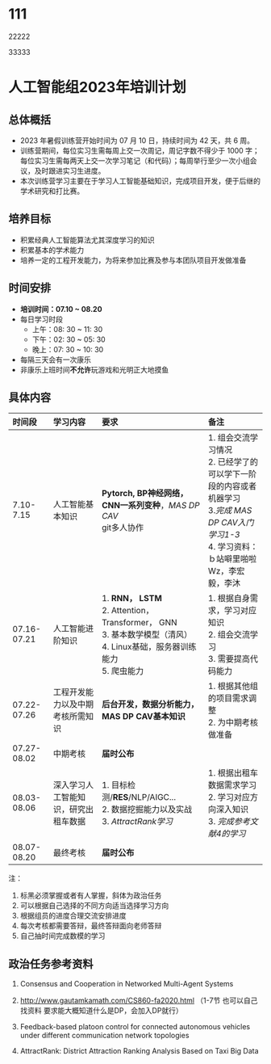 # 111

22222

33333



# 人工智能组2023年培训计划

## 总体概括

* 2023 年暑假训练营开始时间为 07 ⽉ 10 日，持续时间为 42 天，共 6 周。
* 训练营期间，每位实习生需每周上交一次周记，周记字数不得少于 1000 字；每位实习生需每两天上交一次学习笔记（和代码）；每周举行至少一次小组会议，及时跟进实习生进度。
* 本次训练营学习主要在于学习人工智能基础知识，完成项目开发，便于后继的学术研究和打比赛。

## 培养目标

* 积累经典人工智能算法尤其深度学习的知识
* 积累基本的学术能力
* 培养一定的工程开发能力，为将来参加比赛及参与本团队项目开发做准备

## 时间安排

* **培训时间：07.10 ~ 08.20**
* 每日学习时段
  * 上午：08: 30 ~ 11: 30
  * 下午：02: 30 ~ 05: 30
  * 晚上：07: 30 ~ 10: 30
* 每隔三天会有一次康乐
* 非康乐上班时间**不允许**玩游戏和光明正大地摸鱼

## 具体内容

| 时间段      | 学习内容                             | 要求                                                         | 备注                                                         |
| :---------- | :----------------------------------- | :----------------------------------------------------------- | :----------------------------------------------------------- |
| 7.10-7.15   | 人工智能基本知识                     | **Pytorch, BP神经网络，CNN一系列变种**，*MAS DP CAV*<br />git多人协作 | 1. 组会交流学习情况<br />2. 已经学了的可以学下一阶段的内容或者机器学习<br />3.*完成 MAS DP CAV入门学习1-3*<br />4. 学习资料：ｂ站噼里啪啦Wz，李宏毅，李沐 |
| 07.16-07.21 | 人工智能进阶知识                     | 1. **RNN， LSTM**<br />2. Attention， Transformer， GNN<br />3. 基本数学模型（清风）<br />4. Linux基础，服务器训练能力<br />5. 爬虫能力 | 1. 根据自身需求，学习对应知识<br />2. 组会交流学习<br />3. 需要提高代码能力 |
| 07.22-07.26 | 工程开发能力以及中期考核所需知识     | **后台开发，数据分析能力，MAS DP CAV基本知识**               | 1. 根据其他组的项目需求调整<br />2. 为中期考核做准备         |
| 07.27-08.02 | 中期考核                             | **届时公布**                                                 |                                                              |
| 08.03-08.06 | 深入学习人工智能知识，研究出租车数据 | 1. 目标检测/**RES**/NLP/AIGC...<br />2. 数据挖掘能力以及实战<br />3. *AttractRank学习* | 1. 根据出租车数据需求学习<br />2. 学习对应方向深入知识<br />3. *完成参考文献4的学习* |
| 08.07-08.20 | 最终考核                             | **届时公布**                                                 |                                                              |

注：

1. 标黑必须掌握或者有人掌握，斜体为政治任务
2. 可以根据自己选择的不同方向适当选择学习方向
3. 根据组员的进度合理交流安排进度
4. 每次考核都需要答辩，最终答辩面向老师答辩
5. 自己抽时间完成数模的学习

## 政治任务参考资料

1. Consensus and Cooperation in Networked Multi-Agent Systems

2. http://www.gautamkamath.com/CS860-fa2020.html （1-7节 也可以自己找资料 要求能大概知道什么是DP，会加入DP就行）
3. Feedback-based platoon control for connected autonomous vehicles under different communication network topologies

4. AttractRank: District Attraction Ranking Analysis Based on Taxi Big Data

